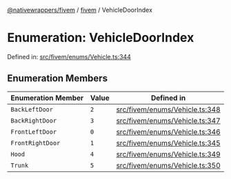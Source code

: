 [@nativewrappers/fivem](../../README.md) / [fivem](../README.md) / VehicleDoorIndex

# Enumeration: VehicleDoorIndex

Defined in: [src/fivem/enums/Vehicle.ts:344](https://github.com/nativewrappers/fivem/blob/712f0bf92fff25cfcad1f759429c48668c195b4a/src/fivem/enums/Vehicle.ts#L344)

## Enumeration Members

| Enumeration Member | Value | Defined in |
| ------ | ------ | ------ |
| <a id="backleftdoor"></a> `BackLeftDoor` | `2` | [src/fivem/enums/Vehicle.ts:348](https://github.com/nativewrappers/fivem/blob/712f0bf92fff25cfcad1f759429c48668c195b4a/src/fivem/enums/Vehicle.ts#L348) |
| <a id="backrightdoor"></a> `BackRightDoor` | `3` | [src/fivem/enums/Vehicle.ts:347](https://github.com/nativewrappers/fivem/blob/712f0bf92fff25cfcad1f759429c48668c195b4a/src/fivem/enums/Vehicle.ts#L347) |
| <a id="frontleftdoor"></a> `FrontLeftDoor` | `0` | [src/fivem/enums/Vehicle.ts:346](https://github.com/nativewrappers/fivem/blob/712f0bf92fff25cfcad1f759429c48668c195b4a/src/fivem/enums/Vehicle.ts#L346) |
| <a id="frontrightdoor"></a> `FrontRightDoor` | `1` | [src/fivem/enums/Vehicle.ts:345](https://github.com/nativewrappers/fivem/blob/712f0bf92fff25cfcad1f759429c48668c195b4a/src/fivem/enums/Vehicle.ts#L345) |
| <a id="hood"></a> `Hood` | `4` | [src/fivem/enums/Vehicle.ts:349](https://github.com/nativewrappers/fivem/blob/712f0bf92fff25cfcad1f759429c48668c195b4a/src/fivem/enums/Vehicle.ts#L349) |
| <a id="trunk"></a> `Trunk` | `5` | [src/fivem/enums/Vehicle.ts:350](https://github.com/nativewrappers/fivem/blob/712f0bf92fff25cfcad1f759429c48668c195b4a/src/fivem/enums/Vehicle.ts#L350) |
